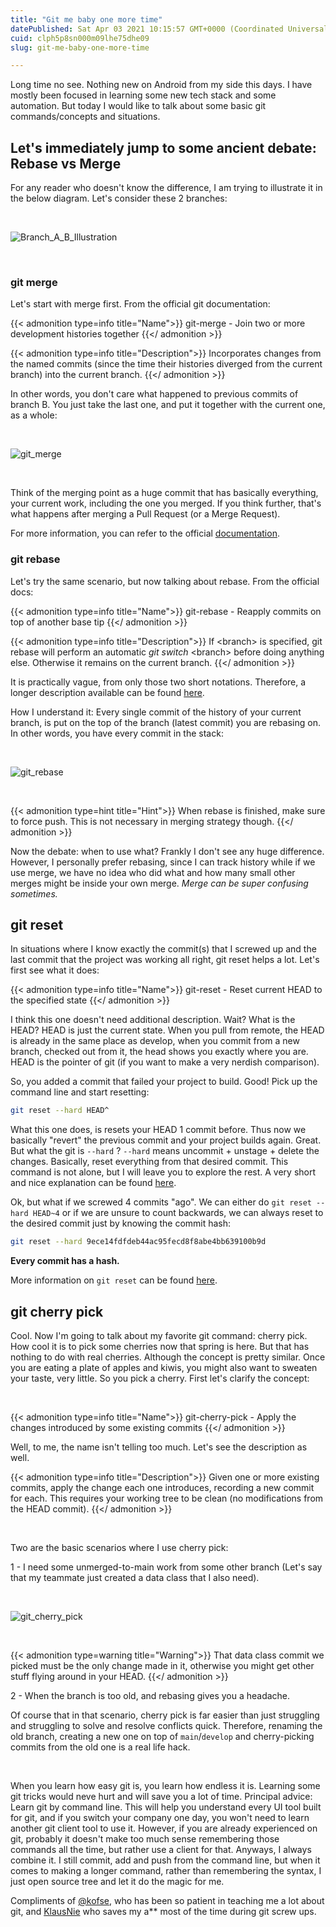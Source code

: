 ```yaml
---
title: "Git me baby one more time"
datePublished: Sat Apr 03 2021 10:15:57 GMT+0000 (Coordinated Universal Time)
cuid: clph5p8sn000m09lhe75dhe09
slug: git-me-baby-one-more-time

---
```



Long time no see. Nothing new on Android from my side this days. I have mostly been focused in learning some new tech stack and some automation. But today I would like to talk about some basic git commands/concepts and situations.

## Let's immediately jump to some ancient debate: Rebase vs Merge

For any reader who doesn't know the difference, I am trying to illustrate it in the below diagram. Let's consider these 2 branches:

&nbsp;

![Branch_A_B_Illustration](/images/git_rebase_vs_merge.png)

&nbsp;

### git merge

Let's start with merge first. From the official git documentation:

{{< admonition type=info title="Name">}}
git-merge - Join two or more development histories together
{{</ admonition >}}

{{< admonition type=info title="Description">}}
Incorporates changes from the named commits (since the time their histories diverged from the current branch) into the current branch.
{{</ admonition >}}

In other words, you don't care what happened to previous commits of branch B. You just take the last one, and put it together with the current one, as a whole:

&nbsp;

![git_merge](/images/git_merge.png)

&nbsp;

Think of the merging point as a huge commit that has basically everything, your current work, including the one you merged. If you think further, that's what happens after merging a Pull Request (or a Merge Request).

For more information, you can refer to the official [documentation](https://git-scm.com/docs/git-merge).

### git rebase

Let's try the same scenario, but now talking about rebase. From the official docs:

{{< admonition type=info title="Name">}}
git-rebase - Reapply commits on top of another base tip
{{</ admonition >}}

{{< admonition type=info title="Description">}}
If \<branch\> is specified, git rebase will perform an automatic *git switch* \<branch\> before doing anything else. Otherwise it remains on the current branch.
{{</ admonition >}}

It is practically vague, from only those two short notations. Therefore, a longer description available can be found [here](https://git-scm.com/docs/git-rebase).

How I understand it: Every single commit of the history of your current branch, is put on the top of the branch (latest commit) you are rebasing on. In other words, you have every commit in the stack:

&nbsp;

![git_rebase](/images/git_rebase.png)

&nbsp;

{{< admonition type=hint title="Hint">}}
When rebase is finished, make sure to force push.
This is not necessary in merging strategy though.
{{</ admonition >}}

Now the debate: when to use what? Frankly I don't see any huge difference. However, I personally prefer rebasing, since I can track history while if we use merge, we have no idea who did what and how many small other merges might be inside your own merge. *Merge can be super confusing sometimes.*

## git reset

In situations where I know exactly the commit(s) that I screwed up and the last commit that the project was working all right, git reset helps a lot. Let's first see what it does:

{{< admonition type=info title="Name">}}
git-reset - Reset current HEAD to the specified state
{{</ admonition >}}

I think this one doesn't need additional description. Wait? What is the HEAD? HEAD is just the current state. When you pull from remote, the HEAD is already in the same place as develop, when you commit from a new branch, checked out from it, the head shows you exactly where you are. HEAD is the pointer of git (if you want to make a very nerdish comparison). 

So, you added a commit that failed your project to build. Good! Pick up the command line and start resetting:

```bash
git reset --hard HEAD^
```
What this one does, is resets your HEAD 1 commit before. Thus now we basically "revert" the previous commit and your project builds again.
Great. But what the git is `--hard` ? `--hard` means uncommit + unstage + delete the changes. Basically, reset everything from that desired commit. This command is not alone, but I will leave you to explore the rest. A very short and nice explanation can be found [here](https://stackoverflow.com/a/50022436/8914336).

Ok, but what if we screwed 4 commits "ago". We can either do `git reset --hard HEAD~4` or if we are unsure to count backwards, we can always reset to the desired commit just by knowing the commit hash:

```bash
git reset --hard 9ece14fdfdeb44ac95fecd8f8abe4bb639100b9d
```
**Every commit has a hash.**

More information on `git reset` can be found [here](https://git-scm.com/docs/git-reset).

## git cherry pick

Cool. Now I'm going to talk about my favorite git command: cherry pick. How cool it is to pick some cherries now that spring is here. But that has nothing to do with real cherries. Although the concept is pretty similar. Once you are eating a plate of apples and kiwis, you might also want to sweaten your taste, very little. So you pick a cherry. First let's clarify the concept:

&nbsp;

{{< admonition type=info title="Name">}}
git-cherry-pick - Apply the changes introduced by some existing commits
{{</ admonition >}}

Well, to me, the name isn't telling too much. Let's see the description as well. 

{{< admonition type=info title="Description">}}
Given one or more existing commits, apply the change each one introduces, recording a new commit for each. This requires your working tree to be clean (no modifications from the HEAD commit).
{{</ admonition >}}

&nbsp;

Two are the basic scenarios where I use cherry pick:

1 - I need some unmerged-to-main work from some other branch (Let's say that my teammate just created a data class that I also need). 

&nbsp;

![git_cherry_pick](/images/cherry_pick.png)

&nbsp;

{{< admonition type=warning title="Warning">}}
That data class commit we picked must be the only change made in it, otherwise you might get other stuff flying around in your HEAD.
{{</ admonition >}}

2 - When the branch is too old, and rebasing gives you a headache.

Of course that in that scenario, cherry pick is far easier than just struggling and struggling to solve and resolve conflicts quick. Therefore, renaming the old branch, creating a new one on top of `main`/`develop` and cherry-picking commits from the old one is a real life hack.

&nbsp;

When you learn how easy git is, you learn how endless it is. Learning some git tricks would neve hurt and will save you a lot of time. Principal advice: Learn git by command line. This will help you understand every UI tool built for git, and if you switch your company one day, you won't need to learn another git client tool to use it. However, if you are already experienced on git, probably it doesn't make too much sense remembering those commands all the time, but rather use a client for that. Anyways, I always combine it. I still commit, add and push from the command line, but when it comes to making a longer command, rather than remembering the syntax, I just open source tree and let it do the magic for me.

Compliments of [@kofse](https://twitter.com/kofse), who has been so patient in teaching me a lot about git, and [KlausNie](https://github.com/KlausNie) who saves my a** most of the time during git screw ups.
